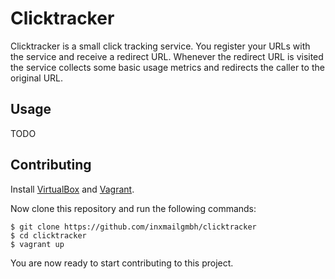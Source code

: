 Clicktracker
============

Clicktracker is a small click tracking service. You register your URLs with the service and receive a redirect URL. Whenever the redirect URL is visited the service collects some basic usage metrics and redirects the caller to the original URL.

## Usage

TODO

## Contributing

Install [VirtualBox](https://www.virtualbox.org/) and [Vagrant](https://www.vagrantup.com/).

Now clone this repository and run the following commands:

    $ git clone https://github.com/inxmailgmbh/clicktracker
    $ cd clicktracker
    $ vagrant up

You are now ready to start contributing to this project.
